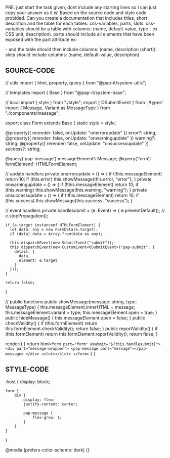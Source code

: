PRE: just start the task given, dont include any starting lines so I can just copy your answer as it is!
 Based on the source code and style code probided. Can you create a documentation that includes titles, short descrition and the table for each tables: css-variables, parts, slots.
css-variables should be a table with columns: (name, default-value, type - ex. CSS unit, description).
parts should include all elements that have been exposed with the part attribute ex: <p part='foo'> - and the table should then include columns: (name, description (short)).
slots should include columns: (name, default-value, description)

## SOURCE-CODE

// utils
import { html, property, query } from "@pap-it/system-utils";

// templates
import { Base } from "@pap-it/system-base";

// local
import { style } from "./style";
import { OSubmitEvent } from './types'
import { Message, Variant as MessageType } from "./components/message";

export class Form extends Base {
  static style = style;

  @property({ rerender: false, onUpdate: "onerrorupdate" }) error?: string;
  @property({ rerender: false, onUpdate: "onwarningupdate" }) warning?: string;
  @property({ rerender: false, onUpdate: "onsuccessupdate" }) success?: string;

  @query('pap-message') messageElement!: Message;
  @query('form') formElement!: HTMLFormElement;

  // update handlers
  private onerrorupdate = () => {
    if (!this.messageElement) return 10;
    if (this.error) this.showMessage(this.error, "error");
  }
  private onwarningupdate = () => {
    if (!this.messageElement) return 10;
    if (this.warning) this.showMessage(this.warning, "warning");
  }
  private onsuccessupdate = () => {
    if (!this.messageElement) return 10;
    if (this.success) this.showMessage(this.success, "success");
  }

  // event handlers
  private handlesubmit = (e: Event) => {
    e.preventDefault();
    // e.stopPropagation();

    if (e.target instanceof HTMLFormElement) {
      let data: any = new FormData(e.target);
      if (data) data = Array.from(data as any);

      this.dispatchEvent(new SubmitEvent("submit"));
      this.dispatchEvent(new CustomEvent<OSubmitEvent>("pap-submit", {
        detail: {
          data,
          element: e.target
        }
      }));
    }

    return false;
  }

  // public functions
  public showMessage(message: string, type: MessageType) {
    this.messageElement.innerHTML = message;
    this.messageElement.variant = type;
    this.messageElement.open = true;
  }
  public hideMessage() {
    this.messageElement.open = false;
  }
  public checkValidity() {
    if (this.formElement) return this.formElement.checkValidity();
    return false;
  }
  public reportValidity() {
    if (this.formElement) return this.formElement.reportValidity();
    return false;
  }

  render() {
    return html`
            <form part="form" @submit="${this.handlesubmit}">
                <div part="message-wrapper">
                    <pap-message part="message"></pap-message>
                </div>
                <slot></slot>
            </form>
        `
  }
}

## STYLE-CODE

:host {
    display: block;

    form {
        div {
            display: flex;
            justify-content: center;

            pap-message {
                flex-grow: 1;
            }
        }
    }
}

@media (prefers-color-scheme: dark) {}
